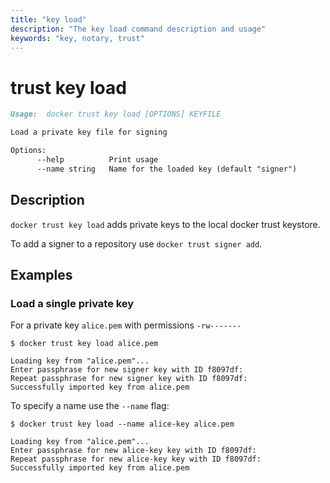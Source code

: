 ```yaml
---
title: "key load"
description: "The key load command description and usage"
keywords: "key, notary, trust"
---
```


# trust key load

```markdown
Usage:  docker trust key load [OPTIONS] KEYFILE

Load a private key file for signing

Options:
      --help          Print usage
      --name string   Name for the loaded key (default "signer")
```

## Description

`docker trust key load` adds private keys to the local docker trust keystore.

To add a signer to a repository use `docker trust signer add`.

## Examples

### Load a single private key

For a private key `alice.pem` with permissions `-rw-------`

```console
$ docker trust key load alice.pem

Loading key from "alice.pem"...
Enter passphrase for new signer key with ID f8097df:
Repeat passphrase for new signer key with ID f8097df:
Successfully imported key from alice.pem
```

To specify a name use the `--name` flag:

```console
$ docker trust key load --name alice-key alice.pem

Loading key from "alice.pem"...
Enter passphrase for new alice-key key with ID f8097df:
Repeat passphrase for new alice-key key with ID f8097df:
Successfully imported key from alice.pem
```
